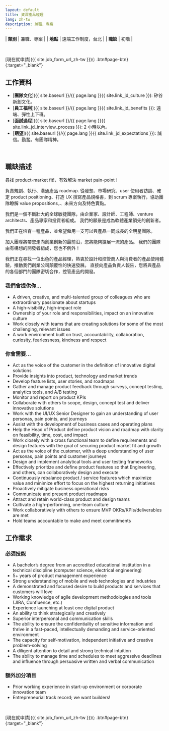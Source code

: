 ```yaml
---
layout: default
title: 資深產品經理
lang: zh-tw
description: 兼職、專案
---
```




| **類別** | 兼職、專案 |
| **地點** | 遠端工作制度，台北 |
| **職缺** | 初階 |

<br>

[現在就申請]({{ site.job_form_url_zh-tw }}){: .btn#page-btn}{:target="_blank"}

## 工作資料
- [**團隊文化**]({{ site.baseurl }}/{{ page.lang }}{{ site.link_jd_culture }}): 矽谷新創文化。
- [**員工福利**]({{ site.baseurl }}/{{ page.lang }}{{ site.link_jd_benefits }}): 遠端、彈性上下班。
- [**面試過程**]({{ site.baseurl }}/{{ page.lang }}{{ site.link_jd_interview_process }}): 2 小時以內。
- [**期望**]({{ site.baseurl }}/{{ page.lang }}{{ site.link_jd_expectations }}): 誠信。勤奮。有團隊精神。

<br>

## 職缺描述
尋找 product-market fit!，有效解決 market pain-point！

負責規劃、執行、溝通產品 roadmap. 從發想、市場研究、user 使用者訪談、確定 product positioning、打造 UX 撰寫產品規格書，到 scrum 專案執行，協助團隊瞭解 value propositions，、未來方向及特色賣點。

我們是一個不斷壯大的全球敏捷團隊，由企業家、設計師、工程師、venture architects、產品專家和投資者組成。 我們的願景是成為軟體產業領先的創新者。

我們正在培育一種產品，並希望僱用一支可以與產品一同成長的全明星團隊。

加入團隊將帶您走向創業創新的最前沿，您將能夠擴展一流的產品。 我們的團隊由有構想的開發者組成，您也不例外！

我們正在尋找一位出色的產品經理，熱衷於設計和控管商人與消費者的產品使用體驗，推動我們創業公司顛覆性的快速發展。 直接向產品負責人報告，您將與產品的各個部門的團隊密切合作，控管產品的開發。


### 我們會提供你...

- A driven, creative, and multi-talented group of colleagues who are extraordinary passionate about startups
- A high-visibility, high-impact role
- Ownership of your role and responsibilities, impact on an innovative culture
- Work closely with teams that are creating solutions for some of the most challenging, relevant issues
- A work environment built on trust, accountability, collaboration, curiosity, fearlessness, kindness and respect

### 你會需要...
- Act as the voice of the customer in the definition of innovative digital solutions
- Provide insights into product, technology and market trends
- Develop feature lists, user stories, and roadmaps
- Gather and manage product feedback through surveys, concept testing, analytics tools, and A/B testing
- Monitor and report on product KPIs
- Collaborate with others to scope, design, concept test and deliver innovative solutions
- Work with the UI/UX Senior Designer to gain an understanding of user personas, pain points, and journeys
- Assist with the development of business cases and operating plans
- Help the Head of Product define product vision and roadmap with clarity on feasibility, time, cost, and impact
- Work closely with a cross functional team to define requirements and design features with the goal of securing product market fit and growth
- Act as the voice of the customer, with a deep understanding of user personas, pain points and customer journeys
- Design and implement analytical tools and user testing frameworks
- Effectively prioritize and define product features so that Engineering, and others, can collaboratively design and execute
- Continuously rebalance product / service features which maximize value and minimize effort to focus on the highest returning initiatives
- Proactively mitigate business operational risks
- Communicate and present product roadmaps
- Attract and retain world-class product and design teams
- Cultivate a high-performing, one-team culture
- Work collaboratively with others to ensure MVP OKRs/KPIs/deliverables are met
- Hold teams accountable to make and meet commitments

## 工作需求

### 必須技能

- A bachelor’s degree from an accredited educational institution in a technical discipline (computer science,  electrical engineering)
- 5+ years of product management experience
- Strong understanding of mobile and web technologies and industries
- A demonstrated and focused desire to build products and services that customers will love
- Working knowledge of agile development methodologies and tools (JIRA, Confluence, etc.)
- Experience launching at least one digital product
- An ability to think strategically and creatively
- Superior interpersonal and communication skills
- The ability to ensure the confidentiality of sensitive information and thrive in a fast-paced, intellectually demanding and service-oriented environment
- The capacity for self-motivation, independent initiative and creative problem-solving
- A diligent attention to detail and strong technical intuition
- The ability to manage time and schedules to meet aggressive deadlines and influence through persuasive written and verbal communication

### 額外加分項目

- Prior working experience in start-up environment or corporate innovation team
- Entrepreneurial track record; we want builders!

<br>

[現在就申請]({{ site.job_form_url_zh-tw }}){: .btn#page-btn}{:target="_blank"}


